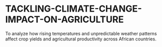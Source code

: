# TACKLING-CLIMATE-CHANGE-IMPACT-ON-AGRICULTURE
To analyze how rising temperatures and unpredictable weather patterns affect crop yields and agricultural productivity across African countries.
